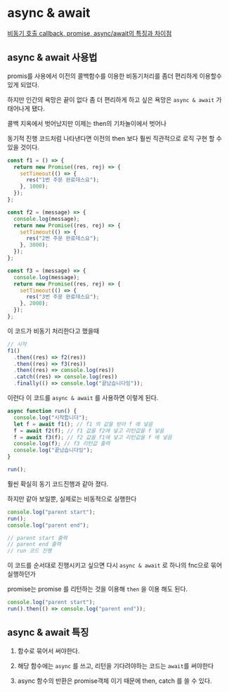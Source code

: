 # async & await

[비동기 호출 callback, promise, async/await의 특징과 차이점](https://velog.io/@ahsy92/%EA%B8%B0%EC%88%A0%EB%A9%B4%EC%A0%91-%EB%B9%84%EB%8F%99%EA%B8%B0-%ED%98%B8%EC%B6%9C-callback-promise-asyncawait%EC%9D%98-%ED%8A%B9%EC%A7%95%EA%B3%BC-%EC%B0%A8%EC%9D%B4%EC%A0%90)

## async & await 사용법

promis를 사용에서 이전의 콜백함수를 이용한 비동기처리를 좀더 편리하게 이용할수 있게 되었다.

하지만 인간의 욕망은 끝이 없다 좀 더 편리하게 하고 싶은 욕망은 `async & await` 가 태어나게 됐다.

콜백 지옥에서 벗어났지만 이제는 then의 기차놀이에서 벗어나

동기적 진행 코드처럼 나타낸다면 이전의 then 보다 훨씬 직관적으로 로직 구현 할 수 있을 것이다.

```js
const f1 = () => {
  return new Promise((res, rej) => {
    setTimeout(() => {
      res("1번 주문 완료데스요");
    }, 1000);
  });
};

const f2 = (message) => {
  console.log(message);
  return new Promise((res, rej) => {
    setTimeout(() => {
      res("2번 주문 완료데스요");
    }, 3000);
  });
};

const f3 = (message) => {
  console.log(message);
  return new Promise((res, rej) => {
    setTimeout(() => {
      res("3번 주문 완료데스요");
    }, 2000);
  });
};
```

이 코드가 비동기 처리한다고 했을때

```js
// 시작
f1()
  .then((res) => f2(res))
  .then((res) => f3(res))
  .then((res) => console.log(res))
  .catch((res) => console.log(res))
  .finally(() => console.log("끝났습니다잉"));
```

이런다 이 코드를 `async & await` 를 사용하면 이렇게 된다.

```js
async function run() {
  console.log("시작합니다");
  let f = await f1(); // f1 의 값을 받아 f 에 넣음
  f = await f2(f); // f1 값을 f2에 넣고 리턴값을 f 넣음
  f = await f3(f); // f2 값을 f1에 넣고 리턴값을 f 에 넣음
  console.log(f); // f3 리턴값 출력
  console.log("끝났습니다잉");
}

run();
```

훨씬 확실히 동기 코드진행과 같아 졌다.

하지만 같아 보일뿐, 실제로는 비동적으로 실행한다

```js
console.log("parent start");
run();
console.log("parent end");

// parent start 출력
// parent end 출력
// run 코드 진행
```

이 코드를 순서대로 진행시키고 싶으면 다시 `async & await` 로 하나의 fnc으로 묶어 실행하던가

promise는 promise 를 리턴하는 것을 이용해 `then` 을 이용 해도 된다.

```js
console.log("parent start");
run().then(() => console.log("parent end"));
```

## async & await 특징

1. 함수로 묶어서 써야한다.

2. 해당 함수에는 `async` 를 쓰고, 리턴을 기다려야하는 코드는 `await`를 써야한다

3. async 함수의 반환은 promise객체 이기 때문에 then, catch 를 쓸 수 있다.
